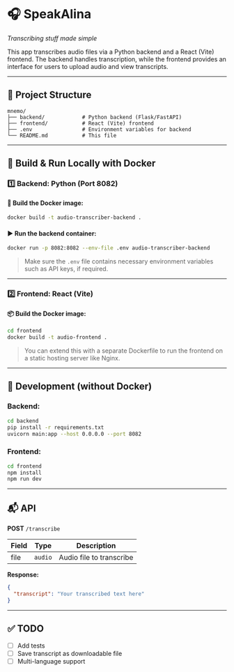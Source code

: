 # 🎧 SpeakAlina  
_Transcribing stuff made simple_

This app transcribes audio files via a Python backend and a React (Vite) frontend. The backend handles transcription, while the frontend provides an interface for users to upload audio and view transcripts.

---

## 🧱 Project Structure

```
mnemo/
├── backend/            # Python backend (Flask/FastAPI)
├── frontend/           # React (Vite) frontend
├── .env                # Environment variables for backend
└── README.md           # This file
```

---

## 🚀 Build & Run Locally with Docker

### 1️⃣ Backend: Python (Port 8082)

#### 🔧 Build the Docker image:
```bash
docker build -t audio-transcriber-backend .
```

#### ▶️ Run the backend container:
```bash
docker run -p 8082:8082 --env-file .env audio-transcriber-backend
```

> Make sure the `.env` file contains necessary environment variables such as API keys, if required.

---

### 2️⃣ Frontend: React (Vite)

#### 📦 Build the Docker image:
```bash
cd frontend
docker build -t audio-frontend .
```

> You can extend this with a separate Dockerfile to run the frontend on a static hosting server like Nginx.

---

## 🧪 Development (without Docker)

### Backend:
```bash
cd backend
pip install -r requirements.txt
uvicorn main:app --host 0.0.0.0 --port 8082
```

### Frontend:
```bash
cd frontend
npm install
npm run dev
```

---


## 📬 API

**POST** `/transcribe`

| Field | Type   | Description          |
|-------|--------|----------------------|
| file  | `audio` | Audio file to transcribe |

**Response:**
```json
{
  "transcript": "Your transcribed text here"
}
```

---

## ✅ TODO

- [ ] Add tests
- [ ] Save transcript as downloadable file
- [ ] Multi-language support
